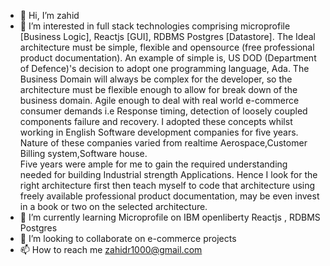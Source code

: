 - 👋 Hi, I’m zahid
- 👀 I’m interested in full stack technologies comprising microprofile [Business Logic], Reactjs [GUI], RDBMS Postgres [Datastore].
      The Ideal architecture must be simple, flexible and opensource (free professional product documentation).
      An example of simple is, US DOD (Department of Defence)'s decision to adopt one programming language, Ada.
      The Business Domain will always be complex for the developer, so the architecture must be flexible enough
      to allow for break down of the business domain. Agile enough to deal with real world e-commerce consumer demands
      i.e Response timing, detection of loosely coupled components failure and recovery.
      I adopted these concepts whilst working in English Software development companies for five years.
      Nature of these companies varied from realtime Aerospace,Customer Billing system,Software house.  
      Five years were ample for me to gain the required understanding needed for building Industrial strength Applications.
      Hence I look for the right architecture first then teach myself to code that architecture using freely available
      professional product documentation, may be even invest in a book or two on the selected architecture.
- 🌱 I’m currently learning  Microprofile on IBM openliberty Reactjs , RDBMS Postgres
- 💞️ I’m looking to collaborate on  e-commerce projects
- 📫 How to reach me zahidr1000@gmail.com

<!---
zahidr/zahidr is a ✨ special ✨ repository because its `README.md` (this file) appears on your GitHub profile.
You can click the Preview link to take a look at your changes.
--->
